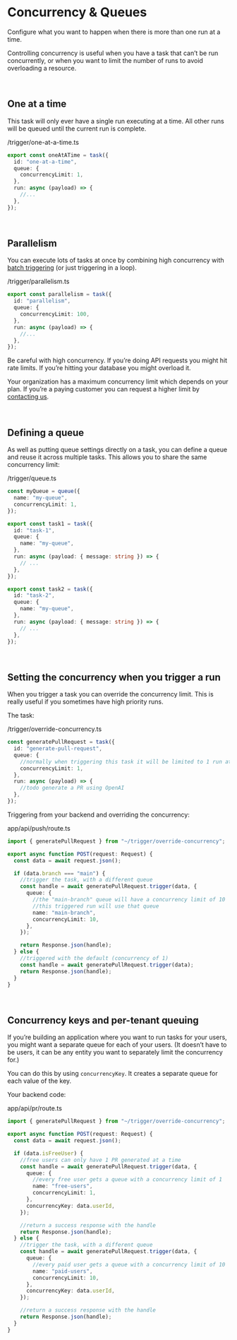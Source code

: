 Concurrency & Queues
====================

Configure what you want to happen when there is more than one run at a time.

Controlling concurrency is useful when you have a task that can’t be run concurrently, or when you want to limit the number of runs to avoid overloading a resource.

[​](https://trigger.dev/docs/queue-concurrency#one-at-a-time)

One at a time
------------------------------------------------------------------------------

This task will only ever have a single run executing at a time. All other runs will be queued until the current run is complete.

/trigger/one-at-a-time.ts

```ts
export const oneAtATime = task({
  id: "one-at-a-time",
  queue: {
    concurrencyLimit: 1,
  },
  run: async (payload) => {
    //...
  },
});
```

[​](https://trigger.dev/docs/queue-concurrency#parallelism)

Parallelism
--------------------------------------------------------------------------

You can execute lots of tasks at once by combining high concurrency with [batch triggering](https://trigger.dev/docs/triggering) (or just triggering in a loop).

/trigger/parallelism.ts

```ts
export const parallelism = task({
  id: "parallelism",
  queue: {
    concurrencyLimit: 100,
  },
  run: async (payload) => {
    //...
  },
});
```

Be careful with high concurrency. If you’re doing API requests you might hit rate limits. If you’re hitting your database you might overload it.

Your organization has a maximum concurrency limit which depends on your plan. If you’re a paying customer you can request a higher limit by [contacting us](https://www.trigger.dev/contact).

[​](https://trigger.dev/docs/queue-concurrency#defining-a-queue)

Defining a queue
------------------------------------------------------------------------------------

As well as putting queue settings directly on a task, you can define a queue and reuse it across multiple tasks. This allows you to share the same concurrency limit:

/trigger/queue.ts

```ts
const myQueue = queue({
  name: "my-queue",
  concurrencyLimit: 1,
});

export const task1 = task({
  id: "task-1",
  queue: {
    name: "my-queue",
  },
  run: async (payload: { message: string }) => {
    // ...
  },
});

export const task2 = task({
  id: "task-2",
  queue: {
    name: "my-queue",
  },
  run: async (payload: { message: string }) => {
    // ...
  },
});
```

[​](https://trigger.dev/docs/queue-concurrency#setting-the-concurrency-when-you-trigger-a-run)

Setting the concurrency when you trigger a run
------------------------------------------------------------------------------------------------------------------------------------------------

When you trigger a task you can override the concurrency limit. This is really useful if you sometimes have high priority runs.

The task:

/trigger/override-concurrency.ts

```ts
const generatePullRequest = task({
  id: "generate-pull-request",
  queue: {
    //normally when triggering this task it will be limited to 1 run at a time
    concurrencyLimit: 1,
  },
  run: async (payload) => {
    //todo generate a PR using OpenAI
  },
});
```

Triggering from your backend and overriding the concurrency:

app/api/push/route.ts

```ts
import { generatePullRequest } from "~/trigger/override-concurrency";

export async function POST(request: Request) {
  const data = await request.json();

  if (data.branch === "main") {
    //trigger the task, with a different queue
    const handle = await generatePullRequest.trigger(data, {
      queue: {
        //the "main-branch" queue will have a concurrency limit of 10
        //this triggered run will use that queue
        name: "main-branch",
        concurrencyLimit: 10,
      },
    });

    return Response.json(handle);
  } else {
    //triggered with the default (concurrency of 1)
    const handle = await generatePullRequest.trigger(data);
    return Response.json(handle);
  }
}
```

[​](https://trigger.dev/docs/queue-concurrency#concurrency-keys-and-per-tenant-queuing)

Concurrency keys and per-tenant queuing
----------------------------------------------------------------------------------------------------------------------------------

If you’re building an application where you want to run tasks for your users, you might want a separate queue for each of your users. (It doesn’t have to be users, it can be any entity you want to separately limit the concurrency for.)

You can do this by using `concurrencyKey`. It creates a separate queue for each value of the key.

Your backend code:

app/api/pr/route.ts

```ts
import { generatePullRequest } from "~/trigger/override-concurrency";

export async function POST(request: Request) {
  const data = await request.json();

  if (data.isFreeUser) {
    //free users can only have 1 PR generated at a time
    const handle = await generatePullRequest.trigger(data, {
      queue: {
        //every free user gets a queue with a concurrency limit of 1
        name: "free-users",
        concurrencyLimit: 1,
      },
      concurrencyKey: data.userId,
    });

    //return a success response with the handle
    return Response.json(handle);
  } else {
    //trigger the task, with a different queue
    const handle = await generatePullRequest.trigger(data, {
      queue: {
        //every paid user gets a queue with a concurrency limit of 10
        name: "paid-users",
        concurrencyLimit: 10,
      },
      concurrencyKey: data.userId,
    });

    //return a success response with the handle
    return Response.json(handle);
  }
}
```
